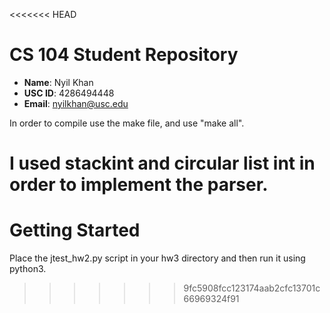 <<<<<<< HEAD
# CS 104 Student Repository

- **Name**: Nyil Khan
- **USC ID**: 4286494448
- **Email**: nyilkhan@usc.edu


In order to compile use the make file, and use "make all". 

I used stackint and circular list int in order to implement the parser.
=======
# Getting Started

Place the jtest_hw2.py script in your hw3 directory and then run it using
python3.
>>>>>>> 9fc5908fcc123174aab2cfc13701c66969324f91
